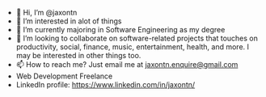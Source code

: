 - 👋 Hi, I’m @jaxontn
- 👀 I’m interested in alot of things
- 🌱 I’m currently majoring in Software Engineering as my degree
- 👀 I’m looking to collaborate on software-related projects that touches on productivity, social, finance, music, entertainment, health, and more.
     I may be interested in other things too.
- 📫 How to reach me? Just email me at jaxontn.enquire@gmail.com
- Web Development Freelance
- LinkedIn profile: https://www.linkedin.com/in/jaxontn/

<!---
jaxontn/jaxontn is a ✨ special ✨ repository because its `README.md` (this file) appears on your GitHub profile.
You can click the Preview link to take a look at your changes.
--->
